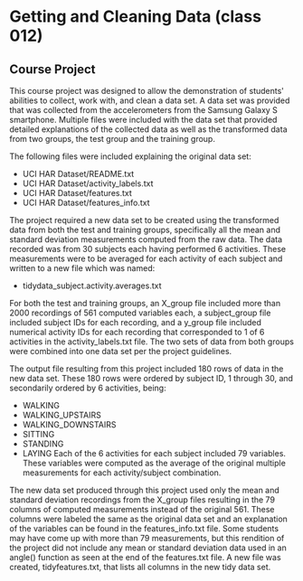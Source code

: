 

Getting and Cleaning Data (class 012)
=====================================
Course Project
--------------

This course project was designed to allow the demonstration of students' abilities to collect, work with, and clean a data set. A data set was provided that was collected from the accelerometers from the Samsung Galaxy S smartphone. Multiple files were included with the data set that provided detailed explanations of the collected data as well as the transformed data from two groups, the test group and the training group.

The following files were included explaining the original data set:
* UCI HAR Dataset/README.txt
* UCI HAR Dataset/activity_labels.txt
* UCI HAR Dataset/features.txt
* UCI HAR Dataset/features_info.txt

The project required a new data set to be created using the transformed data from both the test and training groups, specifically all the mean and standard deviation measurements computed from the raw data. The data recorded was from 30 subjects each having performed 6 activities. These measurements were to be averaged for each activity of each subject and written to a new file which was named:
* tidydata_subject.activity.averages.txt

For both the test and training groups, an X_group file included more than 2000 recordings of 561 computed variables each, a subject_group file included subject IDs for each recording, and a y_group file included numerical activity IDs for each recording that corresponded to 1 of 6 activities in the activity_labels.txt file. The two sets of data from both groups were combined into one data set per the project guidelines. 

The output file resulting from this project included 180 rows of data in the new data set. These 180 rows were ordered by subject ID, 1 through 30, and secondarily ordered by 6 activities, being:
* WALKING
* WALKING_UPSTAIRS
* WALKING_DOWNSTAIRS
* SITTING
* STANDING
* LAYING
Each of the 6 activities for each subject included 79 variables. These variables were computed as the average of the original multiple measurements for each activity/subject combination.

The new data set produced through this project used only the mean and standard deviation recordings from the X_group files resulting in the 79 columns of computed measurements instead of the original 561. These columns were labeled the same as the original data set and an explanation of the variables can be found in the features_info.txt file. Some students may have come up with more than 79 measurements, but this rendition of the project did not include any mean or standard deviation data used in an angle() function as seen at the end of the features.txt file. A new file was created, tidyfeatures.txt, that lists all columns in the new tidy data set.